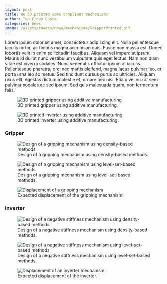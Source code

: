 ```yaml
---
layout: post
title: We 3D printed some compliant mechanisms!
author: Ton Creus Costa
categories: news
image: /assets/images/news/mechanisms/GripperPrinted.gif
---
```


Lorem ipsum dolor sit amet, consectetur adipiscing elit. Nulla pellentesque iaculis tortor, ac finibus magna accumsan quis. Fusce non massa est. Donec lobortis velit in enim sollicitudin faucibus. Aliquam vel imperdiet ipsum. Mauris id dui at nunc vestibulum vulputate quis eget lectus. Nam non diam vitae est viverra sodales. Nunc venenatis efficitur ipsum at iaculis. Pellentesque pharetra, orci nec mattis eleifend, magna lacus pulvinar leo, et porta urna leo ac metus. Sed tincidunt cursus purus ac ultricies. Aliquam risus elit, egestas dictum molestie et, ornare nec nisi. Etiam vel nisi at sem pulvinar sodales ac sed ipsum. Sed quis malesuada quam, non fermentum felis.

<figure>
  <img src="/assets/images/news/mechanisms/GripperPrinted.gif" alt="3D printed gripper using additive manufacturing"/>
  <figcaption>3D printed gripper using additive manufacturing.</figcaption>
</figure>

<figure>
  <img src="/assets/images/news/mechanisms/InverterPrinted.gif" alt="3D printed inverter using additive manufacturing"/>
  <figcaption>3D printed inverter using additive manufacturing.</figcaption>
</figure>

### Gripper
<figure>
  <img src="/assets/images/news/mechanisms/gripperDensity.gif" alt="Design of a gripping mechanism using density-based methods"/>
  <figcaption>Design of a gripping mechanism using density-based methods.</figcaption>
</figure>

<figure>
  <img src="/assets/images/news/mechanisms/gripperLS.gif" alt="Design of a gripping mechanism using level-set-based methods"/>
  <figcaption>Design of a gripping mechanism using level-set-based methods.</figcaption>
</figure>

<figure>
  <img src="/assets/images/news/mechanisms/gripperLSdispl.gif" alt="Displacement of a gripping mechanism"/>
  <figcaption>Expected displacement of the gripping mechanism.</figcaption>
</figure>

### Inverter
<figure>
  <img src="/assets/images/news/mechanisms/negativestifnessdensity.gif" alt="Design of a negative stiffness mechanism using density-based methods"/>
  <figcaption>Design of a negative stiffness mechanism using density-based methods.</figcaption>
</figure>

<figure>
  <img src="/assets/images/news/mechanisms/negativestiffnessLS.gif" alt="Design of a negative stiffness mechanism using level-set-based methods"/>
  <figcaption>Design of a negative stiffness mechanism using level-set-based methods.</figcaption>
</figure>

<figure>
  <img src="/assets/images/news/mechanisms/NegativeStiffnessDispl.gif" alt="Displacement of an inverter mechanism"/>
  <figcaption>Expected displacement of the inverter.</figcaption>
</figure>
